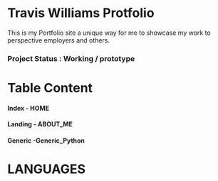 # Travis Williams Protfolio 
This is my Portfolio site a unique way for me to showcase my work to perspective employers and others.
### Project Status : Working / prototype

# Table Content 
#### Index - HOME
#### Landing - ABOUT_ME
#### Generic -Generic_Python

# LANGUAGES 

